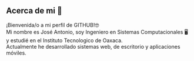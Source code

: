 ## Acerca de mi 👋

<!--
**Yesterday01/Yesterday01** is a ✨ _special_ ✨ repository because its `README.md` (this file) appears on your GitHub profile.

Here are some ideas to get you started:

- 🔭 I’m currently working on ...
- 🌱 I’m currently learning ...
- 👯 I’m looking to collaborate on ...
- 🤔 I’m looking for help with ...
- 💬 Ask me about ...
- 📫 How to reach me: ...
- 😄 Pronouns: ...
- ⚡ Fun fact: ...
-->
¡Bienvenida/o a mi perfil de GITHUB!🤓<br/>
Mi nombre es José Antonio, soy Ingeniero en Sistemas Computacionales 🖥 y estudié en el Instituto Tecnologico de Oaxaca.<br/>
Actualmente he desarrollado sistemas web, de escritorio y aplicaciones móviles.<br/>


